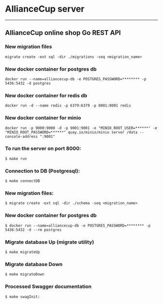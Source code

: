 # AllianceCup server

---

## AllianceCup online shop Go REST API

### New migration files
```
migrate create -ext sql -dir ./migrations -seq <migration_name>
```

### New docker container for postgres db
```
docker run --name=alliancecup-db -e POSTGRES_PASSWORD=******** -p 5436:5432 -d postgres
```

### New docker container for redis db
```
docker run -d --name redis -p 6379:6379 -p 8001:8001 redis
```

### New docker container for minio
```shell
docker run -p 9000:9000 -d -p 9001:9001 -e "MINIO_ROOT_USER=******" -e "MINIO_ROOT_PASSWORD=******" quay.io/minio/minio server /data --console-address ":9001"
```

### To run the server on port 8000:  
```
$ make run
```

### Connection to DB (Postgresql):  
```
$ make connectDB
```

### New migration files:
```
$ migrate create -ext sql -dir ./schema -seq <migration_name>
```

### New docker container for postgres db
```
$ docker run --name=alliancecup-db -e POSTGRES_PASSWORD=******** -p 5436:5432 -d --rm postgres
```

### Migrate database Up (migrate utility)
```
$ make migrateUp
```

### Migrate database Down 
```
$ make migrateDown
```

### Processed Swagger documentation
```
$ make swagInit:
```
